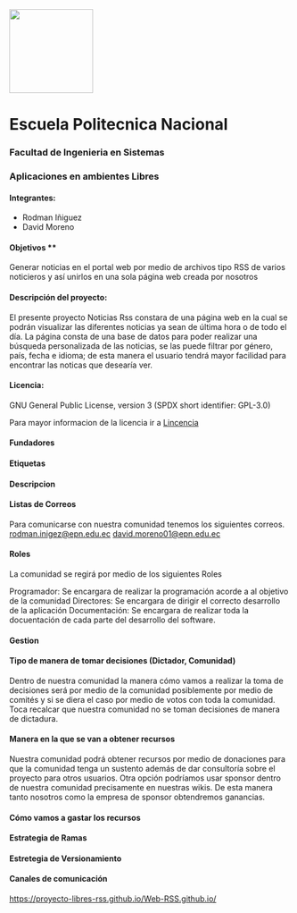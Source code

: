  
 

<img src="https://upload.wikimedia.org/wikipedia/commons/8/8c/Escudo_de_la_Escuela_Polit%C3%A9cnica_Nacional.png" height="150px" >

# Escuela Politecnica Nacional
### Facultad de Ingenieria en Sistemas
### Aplicaciones en ambientes Libres

#### Integrantes:

- Rodman Iñiguez
- David Moreno

#### Objetivos **
Generar noticias en el portal web por medio de archivos
tipo RSS de varios noticieros y así unirlos en una sola página web creada por nosotros


#### Descripción del proyecto:
El presente proyecto Noticias Rss constara de una página web en la cual se podrán visualizar las diferentes noticias ya sean de última hora o de todo el día.
La página consta de una base de datos para poder realizar una búsqueda personalizada de las noticias, se las puede filtrar por género, país, fecha e idioma; de esta manera el usuario tendrá mayor facilidad para encontrar las noticas que desearía ver.



#### Licencia:
GNU General Public License, version 3 (SPDX short identifier: GPL-3.0)

Para mayor informacion de la licencia ir a [Lincencia](https://opensource.org/licenses/GPL-3.0)


#### Fundadores 


#### Etiquetas

#### Descripcion

#### Listas de Correos 
Para comunicarse con nuestra comunidad tenemos los siguientes correos. 
rodman.inigez@epn.edu.ec
david.moreno01@epn.edu.ec

#### Roles 
La comunidad se regirá por medio de los siguientes Roles

Programador:
Se encargara de realizar la programación acorde a al objetivo de la comunidad
Directores:
Se encargara de dirigir el correcto desarrollo de la aplicación
Documentación:
Se encargara de realizar toda la docuentación de cada parte del desarrollo del software.


#### Gestion

#### Tipo de manera de tomar decisiones (Dictador, Comunidad)
Dentro de nuestra comunidad la manera cómo vamos a realizar la toma de decisiones será por medio de la comunidad 
posiblemente por medio de comités y si se diera el caso por medio de votos con toda la comunidad. 
Toca recalcar que nuestra comunidad no se toman decisiones de manera de dictadura.


#### Manera en la que se van a obtener recursos

Nuestra comunidad podrá obtener recursos por medio de donaciones para que la comunidad tenga un sustento 
además de dar consultoría sobre el proyecto para otros usuarios. Otra opción podríamos usar sponsor dentro de nuestra 
comunidad precisamente en nuestras wikis. De esta manera tanto nosotros como la empresa de sponsor obtendremos ganancias.

#### Cómo vamos a gastar los recursos


#### Estrategia de Ramas

#### Estretegia de Versionamiento

#### Canales de comunicación
 



https://proyecto-libres-rss.github.io/Web-RSS.github.io/
